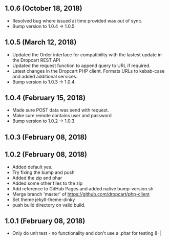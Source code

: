 ## 1.0.6 (October 18, 2018)
  - Resolved bug where issued at time provided was out of sync.
  - Bump version to 1.0.4 → 1.0.5.

## 1.0.5 (March 12, 2018)
  - Updated the Order interface for compatibility with the lastest update in the Dropcart REST API
  - Updated the request function to append query to URL if required.
  - Latest changes in the Dropcart PHP client. Formats URLs to kebab-case and added additional services.
  - Bump version to 1.0.3 → 1.0.4.

## 1.0.4 (February 15, 2018)
  - Made sure POST data was send with request.
  - Make sure remote contains user and password
  - Bump version to 1.0.2 → 1.0.3.

## 1.0.3 (February 08, 2018)


## 1.0.2 (February 08, 2018)
  - Added default yes.
  - Try fixing the bump and push
  - Added the zip and phar
  - Added some other files to the zip
  - Add reference to GitHub Pages and added native bump-version.sh
  - Merge branch 'master' of https://github.com/dropcart/php-client
  - Set theme jekyll-theme-dinky
  - push build directory on valid build.

## 1.0.1 (February 08, 2018)
  - Only do unit test - no functionality and don't use a .phar for testing 8-|

